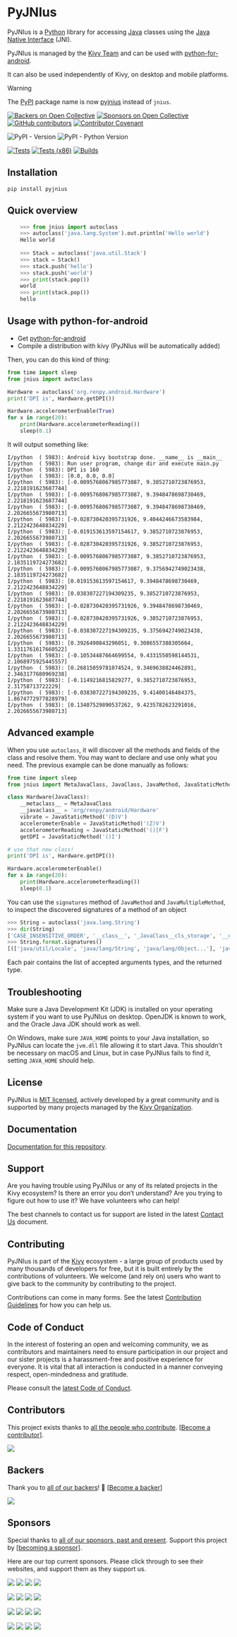 PyJNIus
=======

PyJNIus is a [Python](https://www.python.org/) library for accessing 
[Java](https://www.java.com/) classes using the 
[Java Native Interface](https://docs.oracle.com/javase/8/docs/technotes/guides/jni/)
(JNI). 

PyJNIus is managed by the [Kivy Team](https://kivy.org/about.html) and can be
used with [python-for-android](https://github.com/kivy/python-for-android). 

It can also be used independently of Kivy, on desktop and mobile platforms. 

> [!WARNING]
> The [PyPI](https://pypi.org/) package name is now 
[pyjnius](https://pypi.org/project/pyjnius/) instead of `jnius`.


[![Backers on Open Collective](https://opencollective.com/kivy/backers/badge.svg)](#backers)
[![Sponsors on Open Collective](https://opencollective.com/kivy/sponsors/badge.svg)](#sponsors)
[![GitHub contributors](https://img.shields.io/github/contributors-anon/kivy/pyjnius)](https://github.com/kivy/pyjnius/graphs/contributors)
[![Contributor Covenant](https://img.shields.io/badge/Contributor%20Covenant-2.1-4baaaa.svg)](code_of_conduct.md)

![PyPI - Version](https://img.shields.io/pypi/v/pyjnius)
![PyPI - Python Version](https://img.shields.io/pypi/pyversions/pyjnius)

[![Tests](https://github.com/kivy/pyjnius/workflows/Continuous%20Integration/badge.svg)](https://github.com/kivy/pyjnius/actions)
[![Tests (x86)](https://github.com/kivy/pyjnius/workflows/Continuous%20Integration%20(x86)/badge.svg)](https://github.com/kivy/pyjnius/actions)
[![Builds](https://github.com/kivy/pyjnius/workflows/Continuous%20Delivery/badge.svg)](https://github.com/kivy/pyjnius/actions)


Installation
------------

```
pip install pyjnius
```

Quick overview
--------------

```python
    >>> from jnius import autoclass
    >>> autoclass('java.lang.System').out.println('Hello world')
    Hello world
    
    >>> Stack = autoclass('java.util.Stack')
    >>> stack = Stack()
    >>> stack.push('hello')
    >>> stack.push('world')
    >>> print(stack.pop())
    world
    >>> print(stack.pop())
    hello
```

Usage with python-for-android
-----------------------------

* Get [python-for-android](http://github.com/kivy/python-for-android)
* Compile a distribution with kivy (PyJNIus will be automatically added)

Then, you can do this kind of thing:

```python
from time import sleep
from jnius import autoclass

Hardware = autoclass('org.renpy.android.Hardware')
print('DPI is', Hardware.getDPI())

Hardware.accelerometerEnable(True)
for x in range(20):
    print(Hardware.accelerometerReading())
    sleep(0.1)
```

It will output something like:

```
I/python  ( 5983): Android kivy bootstrap done. __name__ is __main__
I/python  ( 5983): Run user program, change dir and execute main.py
I/python  ( 5983): DPI is 160
I/python  ( 5983): [0.0, 0.0, 0.0]
I/python  ( 5983): [-0.0095768067985773087, 9.3852710723876953, 2.2218191623687744]
I/python  ( 5983): [-0.0095768067985773087, 9.3948478698730469, 2.2218191623687744]
I/python  ( 5983): [-0.0095768067985773087, 9.3948478698730469, 2.2026655673980713]
I/python  ( 5983): [-0.028730420395731926, 9.4044246673583984, 2.2122423648834229]
I/python  ( 5983): [-0.019153613597154617, 9.3852710723876953, 2.2026655673980713]
I/python  ( 5983): [-0.028730420395731926, 9.3852710723876953, 2.2122423648834229]
I/python  ( 5983): [-0.0095768067985773087, 9.3852710723876953, 2.1835119724273682]
I/python  ( 5983): [-0.0095768067985773087, 9.3756942749023438, 2.1835119724273682]
I/python  ( 5983): [0.019153613597154617, 9.3948478698730469, 2.2122423648834229]
I/python  ( 5983): [0.038307227194309235, 9.3852710723876953, 2.2218191623687744]
I/python  ( 5983): [-0.028730420395731926, 9.3948478698730469, 2.2026655673980713]
I/python  ( 5983): [-0.028730420395731926, 9.3852710723876953, 2.2122423648834229]
I/python  ( 5983): [-0.038307227194309235, 9.3756942749023438, 2.2026655673980713]
I/python  ( 5983): [0.3926490843296051, 9.3086557388305664, 1.3311761617660522]
I/python  ( 5983): [-0.10534487664699554, 9.4331550598144531, 2.1068975925445557]
I/python  ( 5983): [0.26815059781074524, 9.3469638824462891, 2.3463177680969238]
I/python  ( 5983): [-0.1149216815829277, 9.3852710723876953, 2.31758713722229]
I/python  ( 5983): [-0.038307227194309235, 9.41400146484375, 1.8674772977828979]
I/python  ( 5983): [0.13407529890537262, 9.4235782623291016, 2.2026655673980713]
```

Advanced example
----------------

When you use `autoclass`, it will discover all the methods and fields of the
class and resolve them. You may want to declare and use only what you
need. The previous example can be done manually as follows:

```python
from time import sleep
from jnius import MetaJavaClass, JavaClass, JavaMethod, JavaStaticMethod

class Hardware(JavaClass):
    __metaclass__ = MetaJavaClass
    __javaclass__ = 'org/renpy/android/Hardware'
    vibrate = JavaStaticMethod('(D)V')
    accelerometerEnable = JavaStaticMethod('(Z)V')
    accelerometerReading = JavaStaticMethod('()[F')
    getDPI = JavaStaticMethod('()I')

# use that new class!
print('DPI is', Hardware.getDPI())

Hardware.accelerometerEnable()
for x in range(20):
    print(Hardware.accelerometerReading())
    sleep(0.1)
```

You can use the `signatures` method of `JavaMethod` and `JavaMultipleMethod`, to inspect the discovered signatures of a method of an object

```python
>>> String = autoclass('java.lang.String')
>>> dir(String)
['CASE_INSENSITIVE_ORDER', '__class__', '_JavaClass__cls_storage', '__delattr__', '__dict__', '__dir__', '__doc__', '__eq__', '__format__', '__ge__', '__getattribute__', '__gt__', '__hash__', '__init__', '__init_subclass__', '__javaclass__', '__javaconstructor__', '__le__', '__lt__', '__module__', '__ne__', '__new__', '__pyx_vtable__', '__reduce__', '__reduce_ex__', '__repr__', '__setattr__', '__setstate__', '__sizeof__', '__str__', '__subclasshook__', '__weakref__', 'charAt', 'checkBounds', 'clone', 'codePointAt', 'codePointBefore', 'codePointCount', 'compareTo', 'compareToIgnoreCase', 'concat', 'contains', 'contentEquals', 'copyValueOf', 'empty', 'endsWith', 'equals', 'equalsIgnoreCase', 'finalize', 'format', 'getBytes', 'getChars', 'getClass', 'hashCode', 'indexOf', 'indexOfSupplementary', 'intern', 'isEmpty', 'join', 'lastIndexOf', 'lastIndexOfSupplementary', 'length', 'matches', 'nonSyncContentEquals', 'notify', 'notifyAll', 'offsetByCodePoints', 'regionMatches', 'registerNatives', 'replace', 'replaceAll', 'replaceFirst', 'split', 'startsWith', 'subSequence', 'substring', 'toCharArray', 'toLowerCase', 'toString', 'toUpperCase', 'trim', 'valueOf', 'wait']
>>> String.format.signatures()
[(['java/util/Locale', 'java/lang/String', 'java/lang/Object...'], 'java/lang/String'), (['java/lang/String', 'java/lang/Object...'], 'java/lang/String')]
```
Each pair contains the list of accepted arguments types, and the returned type.

Troubleshooting
---------------

Make sure a Java Development Kit (JDK) is installed on your operating system if
you want to use PyJNIus on desktop. OpenJDK is known to work, and the Oracle
Java JDK should work as well.

On Windows, make sure `JAVA_HOME` points to your Java installation, so PyJNIus
can locate the `jvm.dll` file allowing it to start Java. This shouldn't be
necessary on macOS and Linux, but in case PyJNIus fails to find it, setting
`JAVA_HOME` should help.

## License

PyJNIus is [MIT licensed](LICENSE), actively developed by a great
community and is supported by many projects managed by the 
[Kivy Organization](https://www.kivy.org/about.html).

## Documentation

[Documentation for this repository](https://pyjnius.readthedocs.io/).

## Support

Are you having trouble using PyJNIus or any of its related projects in the Kivy
ecosystem?
Is there an error you don’t understand? Are you trying to figure out how to use 
it? We have volunteers who can help!

The best channels to contact us for support are listed in the latest 
[Contact Us](https://github.com/kivy/pyjnius/blob/master/CONTACT.md) document.

## Contributing

PyJNIus is part of the [Kivy](https://kivy.org) ecosystem - a large group of
products used by many thousands of developers for free, but it
is built entirely by the contributions of volunteers. We welcome (and rely on) 
users who want to give back to the community by contributing to the project.

Contributions can come in many forms. See the latest 
[Contribution Guidelines](https://github.com/kivy/pyjnius/blob/master/CONTRIBUTING.md)
for how you can help us.

## Code of Conduct

In the interest of fostering an open and welcoming community, we as 
contributors and maintainers need to ensure participation in our project and 
our sister projects is a harassment-free and positive experience for everyone. 
It is vital that all interaction is conducted in a manner conveying respect, 
open-mindedness and gratitude.

Please consult the [latest Code of Conduct](https://github.com/kivy/pyjnius/blob/master/CODE_OF_CONDUCT.md).

## Contributors

This project exists thanks to 
[all the people who contribute](https://github.com/kivy/pyjnius/graphs/contributors).
[[Become a contributor](CONTRIBUTING.md)].

<img src="https://contrib.nn.ci/api?repo=kivy/pyjnius&pages=5&no_bot=true&radius=22&cols=18">

## Backers

Thank you to [all of our backers](https://opencollective.com/kivy)! 
🙏 [[Become a backer](https://opencollective.com/kivy#backer)]

<img src="https://opencollective.com/kivy/backers.svg?width=890&avatarHeight=44&button=false">

## Sponsors

Special thanks to 
[all of our sponsors, past and present](https://opencollective.com/kivy).
Support this project by 
[[becoming a sponsor](https://opencollective.com/kivy#sponsor)].

Here are our top current sponsors. Please click through to see their websites,
and support them as they support us. 

<!--- See https://github.com/orgs/kivy/discussions/15 for explanation of this code. -->
<a href="https://opencollective.com/kivy/sponsor/0/website" target="_blank"><img src="https://opencollective.com/kivy/sponsor/0/avatar.svg"></a>
<a href="https://opencollective.com/kivy/sponsor/1/website" target="_blank"><img src="https://opencollective.com/kivy/sponsor/1/avatar.svg"></a>
<a href="https://opencollective.com/kivy/sponsor/2/website" target="_blank"><img src="https://opencollective.com/kivy/sponsor/2/avatar.svg"></a>
<a href="https://opencollective.com/kivy/sponsor/3/website" target="_blank"><img src="https://opencollective.com/kivy/sponsor/3/avatar.svg"></a>

<a href="https://opencollective.com/kivy/sponsor/4/website" target="_blank"><img src="https://opencollective.com/kivy/sponsor/4/avatar.svg"></a>
<a href="https://opencollective.com/kivy/sponsor/5/website" target="_blank"><img src="https://opencollective.com/kivy/sponsor/5/avatar.svg"></a>
<a href="https://opencollective.com/kivy/sponsor/6/website" target="_blank"><img src="https://opencollective.com/kivy/sponsor/6/avatar.svg"></a>
<a href="https://opencollective.com/kivy/sponsor/7/website" target="_blank"><img src="https://opencollective.com/kivy/sponsor/7/avatar.svg"></a>

<a href="https://opencollective.com/kivy/sponsor/8/website" target="_blank"><img src="https://opencollective.com/kivy/sponsor/8/avatar.svg"></a>
<a href="https://opencollective.com/kivy/sponsor/9/website" target="_blank"><img src="https://opencollective.com/kivy/sponsor/9/avatar.svg"></a>
<a href="https://opencollective.com/kivy/sponsor/10/website" target="_blank"><img src="https://opencollective.com/kivy/sponsor/10/avatar.svg"></a>
<a href="https://opencollective.com/kivy/sponsor/11/website" target="_blank"><img src="https://opencollective.com/kivy/sponsor/11/avatar.svg"></a>

<a href="https://opencollective.com/kivy/sponsor/12/website" target="_blank"><img src="https://opencollective.com/kivy/sponsor/12/avatar.svg"></a>
<a href="https://opencollective.com/kivy/sponsor/13/website" target="_blank"><img src="https://opencollective.com/kivy/sponsor/13/avatar.svg"></a>
<a href="https://opencollective.com/kivy/sponsor/14/website" target="_blank"><img src="https://opencollective.com/kivy/sponsor/14/avatar.svg"></a>
<a href="https://opencollective.com/kivy/sponsor/15/website" target="_blank"><img src="https://opencollective.com/kivy/sponsor/15/avatar.svg"></a>
